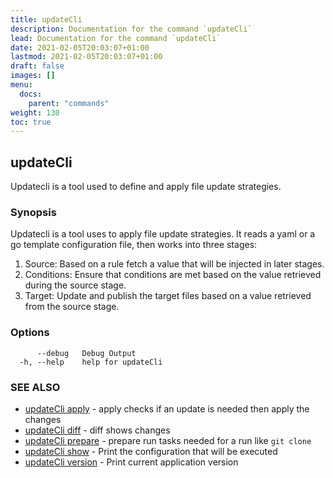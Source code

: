 ```yaml
---
title: updateCli
description: Documentation for the command `updateCli`
lead: Documentation for the command `updateCli`
date: 2021-02-05T20:03:07+01:00
lastmod: 2021-02-05T20:03:07+01:00
draft: false
images: []
menu:
  docs:
    parent: "commands"
weight: 130
toc: true
---
```


## updateCli

Updatecli is a tool used to define and apply file update strategies. 

### Synopsis


Updatecli is a tool uses to apply file update strategies.
It reads a yaml or a go template configuration file, then works into three stages:

1. Source: Based on a rule fetch a value that will be injected in later stages.
2. Conditions: Ensure that conditions are met based on the value retrieved during the source stage.
3. Target: Update and publish the target files based on a value retrieved from the source stage.


### Options

```
      --debug   Debug Output
  -h, --help    help for updateCli
```

### SEE ALSO

* [updateCli apply](/docs/commands/updatecli_apply)	 - apply checks if an update is needed then apply the changes
* [updateCli diff](/docs/commands/updatecli_diff)	 - diff shows changes
* [updateCli prepare](/docs/commands/updatecli_prepare)	 - prepare run tasks needed for a run like `git clone`
* [updateCli show](/docs/commands/updatecli_show)	 - Print the configuration that will be executed
* [updateCli version](/docs/commands/updatecli_version)	 - Print current application version

